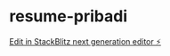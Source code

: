 # resume-pribadi

[Edit in StackBlitz next generation editor ⚡️](https://stackblitz.com/~/github.com/youngIcom/resume-pribadi)